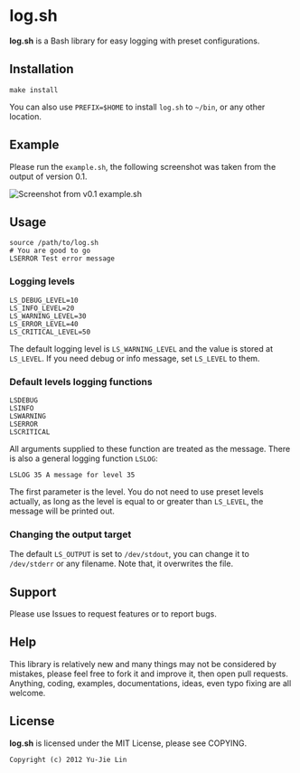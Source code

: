 log.sh
======

**log.sh** is a Bash library for easy logging with preset configurations.

Installation
------------

    make install

You can also use `PREFIX=$HOME` to install `log.sh` to `~/bin`, or any other location.

Example
-------

Please run the `example.sh`, the following screenshot was taken from the output of version 0.1.

![Screenshot from v0.1 example.sh](http://1.bp.blogspot.com/-C4ina8EsnG8/Tx11fpAzEcI/AAAAAAAAC_Y/_-9WjbSOZgs/s1600/2012-01-23--22%253A51%253A57.png)

Usage
-----

    source /path/to/log.sh
    # You are good to go
    LSERROR Test error message

### Logging levels

    LS_DEBUG_LEVEL=10
    LS_INFO_LEVEL=20
    LS_WARNING_LEVEL=30
    LS_ERROR_LEVEL=40
    LS_CRITICAL_LEVEL=50

The default logging level is `LS_WARNING_LEVEL` and the value is stored at `LS_LEVEL`. If you need debug or info message, set `LS_LEVEL` to them.

### Default levels logging functions

    LSDEBUG
    LSINFO
    LSWARNING
    LSERROR
    LSCRITICAL

All arguments supplied to these function are treated as the message. There is also a general logging function `LSLOG`:

    LSLOG 35 A message for level 35

The first parameter is the level. You do not need to use preset levels actually, as long as the level is equal to or greater than `LS_LEVEL`, the message will be printed out.

### Changing the output target

The default `LS_OUTPUT` is set to `/dev/stdout`, you can change it to `/dev/stderr` or any filename. Note that, it overwrites the file.

Support
-------

Please use Issues to request features or to report bugs.

Help
----

This library is relatively new and many things may not be considered by mistakes, please feel free to fork it and improve it, then open pull requests. Anything, coding, examples, documentations, ideas, even typo fixing are all welcome.

License
-------

**log.sh** is licensed under the MIT License, please see COPYING.

    Copyright (c) 2012 Yu-Jie Lin
